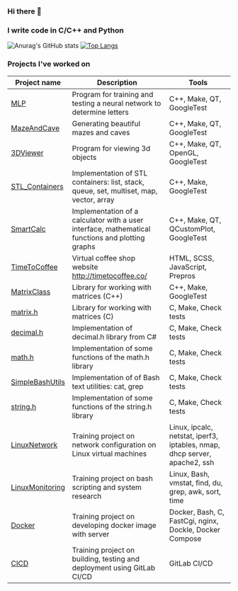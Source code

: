### Hi there 👋
### I write code in C/C++ and Python
![Anurag's GitHub stats](https://github-readme-stats.vercel.app/api?username=abceff&show_icons=true)
[![Top Langs](https://github-readme-stats.vercel.app/api/top-langs/?username=abceff&langs_count=10)](https://github.com/anuraghazra/github-readme-stats)

### Projects I've worked on
| Project name    | Description                                                                                      | Tools                                                                     |
|-----------------|--------------------------------------------------------------------------------------------------|---------------------------------------------------------------------------|
| [MLP](https://github.com/abceff/MLP)             | Program for training and testing a neural network to determine letters                           | C++, Make, QT, GoogleTest                                                 |
| [MazeAndCave](https://github.com/abceff/MazeAndCave)     | Generating beautiful mazes and caves                                                             | C++, Make, QT, GoogleTest                                                 |
| [3DViewer](https://github.com/abceff/3DViewer)        | Program for viewing 3d objects                                                                   | C++, Make, QT, OpenGL, GoogleTest                                         |
| [STL_Containers](https://github.com/abceff/STL_Containers)  | Implementation of STL containers: list, stack, queue, set, multiset, map, vector, array          | C++, Make, GoogleTest                                                     |
| [SmartCalc](https://github.com/abceff/SmartCalc)       | Implementation of a calculator with a user interface, mathematical functions and plotting graphs | C++, Make, QT, QCustomPlot, GoogleTest                                    |
| [TimeToCoffee](https://github.com/abceff/TimeToCoffee)    | Virtual coffee shop website http://timetocoffee.co/                                              | HTML, SCSS, JavaScript, Prepros                                           |
| [MatrixClass](https://github.com/abceff/MatrixClass)     | Library for working with matrices (C++)                                                          | C++, Make, GoogleTest                                                     |
| [matrix.h](https://github.com/abceff/matrix.h)        | Library for working with matrices (C)                                                            | C, Make, Check tests                                                      |
| [decimal.h](https://github.com/abceff/decimal.h)       | Implementation of decimal.h library from C#                                                      | C, Make, Check tests                                                      |
| [math.h](https://github.com/abceff/math.h)          | Implementation of some functions of the math.h library                                           | C, Make, Check tests                                                      |
| [SimpleBashUtils](https://github.com/abceff/SimpleBashUtils) | Implementation of of Bash text utilities: cat, grep                                              | C, Make, Check tests                                                      |
| [string.h](https://github.com/abceff/string.h)        | Implementation of some functions of the string.h library                                         | C, Make, Check tests                                                      |
| [LinuxNetwork](https://github.com/abceff/LinuxNetwork)    | Training project on network configuration on Linux virtual machines                              | Linux, ipcalc, netstat, iperf3, iptables, nmap, dhcp server, apache2, ssh |
| [LinuxMonitoring](https://github.com/abceff/LinuxMonitoring) | Training project on bash scripting and system research                                           | Linux, Bash, vmstat, find, du, grep, awk, sort, time                      |
| [Docker](https://github.com/abceff/Docker)          | Training project on developing docker image with server                                          | Docker, Bash, C, FastCgi, nginx, Dockle, Docker Compose                   |
| [CICD](https://github.com/abceff/CICD)            | Training project on building, testing and deployment using GitLab CI/CD                          | GitLab CI/CD                                                              |
